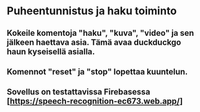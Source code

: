 # Puheentunnistus ja haku toiminto

## Kokeile komentoja "haku", "kuva", "video" ja sen jälkeen haettava asia. Tämä avaa duckduckgo haun kyseisellä asialla. 

## Komennot "reset" ja "stop" lopettaa kuuntelun.

## Sovellus on testattavissa Firebasessa [https://speech-recognition-ec673.web.app/]
